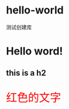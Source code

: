 # hello-world
测试创建库
<h1>
Hello word!
</h1>
<h2>
this is a h2
</h2>
<p style="font-size:30px;color:red;">
红色的文字
</p>
